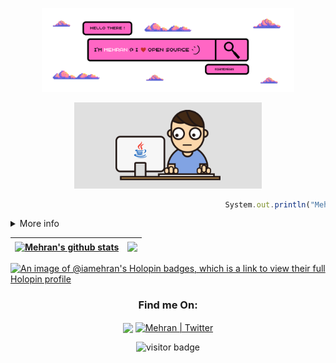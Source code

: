 <p align="center"><a href="https://iamehran.github.io"><img width="80%" alt="Hello, I'm Mehran. I do open source!" src="./style/cover2.png" /></a></p>

<p align="center">
<img src="style/hello.gif" width="300px">
</p>
   
```js
                                                System.out.println("Mehran Firdous");
```

<details>
  <summary>More info</summary>
  <h3 align="center">Here to learn lot of things.

  </h3>
</details>

| <a href="https://github.com/iamehran/github-readme-stats"><img align="center" src="https://github-readme-stats.vercel.app/api?username=iamehran&show_icons=true&include_all_commits=true&theme=radical&hide_border=false" alt="Mehran's github stats" /></a> | <a href="https://github.com/iamehran/github-readme-stats"><img align="center" src="https://github-readme-stats.vercel.app/api/top-langs/?username=iamehran&layout=compact&theme=radical" /></a> |
| ------------- | ------------- |

[![An image of @iamehran's Holopin badges, which is a link to view their full Holopin profile](https://holopin.me/iamehran)](https://holopin.io/@iamehran)
<h3 align="center">Find me On:</h3>
<p align="center"><a href="https://www.linkedin.com/in/mehran-firdous-78b582207/" target="blank"><img align="center" src="https://media.giphy.com/media/HQTYdpx1yhxWpugAi2/giphy.gif" width="50px" /></a> <a href="https://twitter.com/mehran_firdous"><img align="center" alt="Mehran | Twitter" width="21px" src="https://raw.githubusercontent.com/anuraghazra/anuraghazra/master/assets/twitter.svg" />
</a></p>

 <p align="center">
   <img src="https://visitor-badge.laobi.icu/badge?page_id=iamehran.iamehran" alt="visitor badge"/> 
</p>







<!-- <a href="https://dev.to/iamehran" target="blank"><img align="center" src="https://cdn.jsdelivr.net/npm/simple-icons@3.0.1/icons/dev-dot-to.svg" alt="iamehran" height="40" width="50" /></a> -->







